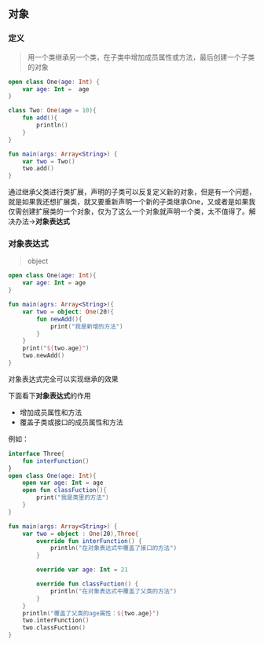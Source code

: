 ## 对象

### 定义
> 用一个类继承另一个类，在子类中增加成员属性或方法，最后创建一个子类的对象

```kotlin
open class One(age: Int) {
    var age: Int =  age
}

class Two: One(age = 10){
    fun add(){
        println()
    }
}

fun main(args: Array<String>) {
    var two = Two()
    two.add()
}
```
通过继承父类进行类扩展，声明的子类可以反复定义新的对象，但是有一个问题，就是如果我还想扩展类，就又要重新声明一个新的子类继承One，又或者是如果我仅需创建扩展类的一个对象，仅为了这么一个对象就声明一个类，太不值得了。解决办法->**对象表达式**

### 对象表达式
> object

```kotlin
open class One(age: Int){
    var age: Int = age
}

fun main(agrs: Array<String>){
    var two = object: One(20){
        fun newAdd(){
            print("我是新增的方法")
        }
    }
    print("${two.age}")
    two.newAdd()
}
```
对象表达式完全可以实现继承的效果

下面看下**对象表达式**的作用
- 增加成员属性和方法
- 覆盖子类或接口的成员属性和方法

例如：
```kotlin
interface Three{
    fun interFunction()
}
open class One(age: Int){
    open var age: Int = age
    open fun classFuction(){
        print("我是类里的方法")
    }
}

fun main(args: Array<String>) {
    var two = object : One(20),Three{
        override fun interFunction() {
            println("在对象表达式中覆盖了接口的方法")
        }

        override var age: Int = 21

        override fun classFuction() {
            println("在对象表达式中覆盖了父类的方法")
        }
    }
    println("覆盖了父类的age属性：${two.age}")
    two.interFunction()
    two.classFuction()
}
```